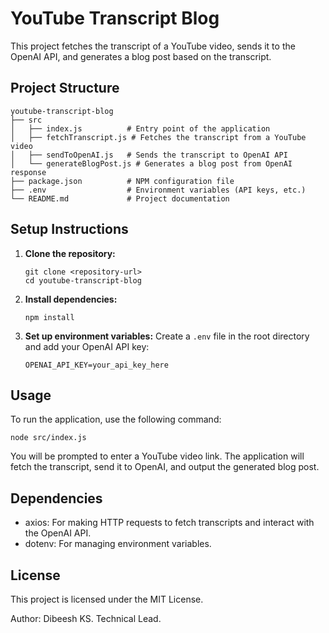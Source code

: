 # YouTube Transcript Blog

This project fetches the transcript of a YouTube video, sends it to the OpenAI API, and generates a blog post based on the transcript.

## Project Structure

```
youtube-transcript-blog
├── src
│   ├── index.js          # Entry point of the application
│   ├── fetchTranscript.js # Fetches the transcript from a YouTube video
│   ├── sendToOpenAI.js   # Sends the transcript to OpenAI API
│   └── generateBlogPost.js # Generates a blog post from OpenAI response
├── package.json          # NPM configuration file
├── .env                  # Environment variables (API keys, etc.)
└── README.md             # Project documentation
```

## Setup Instructions

1. **Clone the repository:**
   ```
   git clone <repository-url>
   cd youtube-transcript-blog
   ```

2. **Install dependencies:**
   ```
   npm install
   ```

3. **Set up environment variables:**
   Create a `.env` file in the root directory and add your OpenAI API key:
   ```
   OPENAI_API_KEY=your_api_key_here
   ```

## Usage

To run the application, use the following command:
```
node src/index.js
```

You will be prompted to enter a YouTube video link. The application will fetch the transcript, send it to OpenAI, and output the generated blog post.

## Dependencies

- axios: For making HTTP requests to fetch transcripts and interact with the OpenAI API.
- dotenv: For managing environment variables.

## License

This project is licensed under the MIT License.

Author: 
Dibeesh KS. 
Technical Lead. 